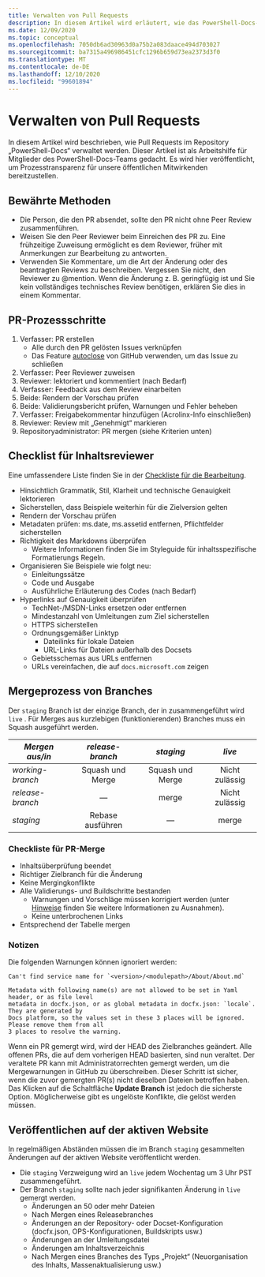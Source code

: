 ```yaml
---
title: Verwalten von Pull Requests
description: In diesem Artikel wird erläutert, wie das PowerShell-Docs-Team Pull Requests verwaltet.
ms.date: 12/09/2020
ms.topic: conceptual
ms.openlocfilehash: 7050db6ad30963d0a75b2a083daace494d703027
ms.sourcegitcommit: ba7315a496986451cfc1296b659d73ea2373d3f0
ms.translationtype: MT
ms.contentlocale: de-DE
ms.lasthandoff: 12/10/2020
ms.locfileid: "99601894"
---
```

# <a name="managing-pull-requests"></a>Verwalten von Pull Requests

In diesem Artikel wird beschrieben, wie Pull Requests im Repository „PowerShell-Docs“ verwaltet werden. Dieser Artikel ist als Arbeitshilfe für Mitglieder des PowerShell-Docs-Teams gedacht. Es wird hier veröffentlicht, um Prozesstransparenz für unsere öffentlichen Mitwirkenden bereitzustellen.

## <a name="best-practices"></a>Bewährte Methoden

- Die Person, die den PR absendet, sollte den PR nicht ohne Peer Review zusammenführen.
- Weisen Sie den Peer Reviewer beim Einreichen des PR zu. Eine frühzeitige Zuweisung ermöglicht es dem Reviewer, früher mit Anmerkungen zur Bearbeitung zu antworten.
- Verwenden Sie Kommentare, um die Art der Änderung oder des beantragten Reviews zu beschreiben. Vergessen Sie nicht, den Reviewer zu @mention. Wenn die Änderung z. B. geringfügig ist und Sie kein vollständiges technisches Review benötigen, erklären Sie dies in einem Kommentar.

## <a name="pr-process-steps"></a>PR-Prozessschritte

1. Verfasser: PR erstellen
   - Alle durch den PR gelösten Issues verknüpfen
   - Das Feature [autoclose](https://help.github.com/en/articles/closing-issues-using-keywords) von GitHub verwenden, um das Issue zu schließen
1. Verfasser: Peer Reviewer zuweisen
1. Reviewer: lektoriert und kommentiert (nach Bedarf)
1. Verfasser: Feedback aus dem Review einarbeiten
1. Beide: Rendern der Vorschau prüfen
1. Beide: Validierungsbericht prüfen, Warnungen und Fehler beheben
1. Verfasser: Freigabekommentar hinzufügen (Acrolinx-Info einschließen)
1. Reviewer: Review mit „Genehmigt“ markieren
1. Repositoryadministrator: PR mergen (siehe Kriterien unten)

## <a name="content-reviewer-checklist"></a>Checklist für Inhaltsreviewer

Eine umfassendere Liste finden Sie in der [Checkliste für die Bearbeitung](editorial-checklist.md).

- Hinsichtlich Grammatik, Stil, Klarheit und technische Genauigkeit lektorieren
- Sicherstellen, dass Beispiele weiterhin für die Zielversion gelten
- Rendern der Vorschau prüfen
- Metadaten prüfen: ms.date, ms.assetid entfernen, Pflichtfelder sicherstellen
- Richtigkeit des Markdowns überprüfen
  - Weitere Informationen finden Sie im Styleguide für inhaltsspezifische Formatierungs Regeln.
- Organisieren Sie Beispiele wie folgt neu:
  - Einleitungssätze
  - Code und Ausgabe
  - Ausführliche Erläuterung des Codes (nach Bedarf)
- Hyperlinks auf Genauigkeit überprüfen
  - TechNet-/MSDN-Links ersetzen oder entfernen
  - Mindestanzahl von Umleitungen zum Ziel sicherstellen
  - HTTPS sicherstellen
  - Ordnungsgemäßer Linktyp
    - Dateilinks für lokale Dateien
    - URL-Links für Dateien außerhalb des Docsets
  - Gebietsschemas aus URLs entfernen
  - URLs vereinfachen, die auf `docs.microsoft.com` zeigen

## <a name="branch-merge-process"></a>Mergeprozess von Branches

Der `staging` Branch ist der einzige Branch, der in zusammengeführt wird `live` . Für Merges aus kurzlebigen (funktionierenden) Branches muss ein Squash ausgeführt werden.

| *Mergen aus/in*  | *release-branch* | *staging*        | *live*      |
| ---------------- |:----------------:|:----------------:|:-----------:|
| *working-branch* | Squash und Merge | Squash und Merge | Nicht zulässig |
| *release-branch* | &mdash;          | merge            | Nicht zulässig |
| *staging*        | Rebase ausführen           | &mdash;          | merge       |

### <a name="pr-merger-checklist"></a>Checkliste für PR-Merge

- Inhaltsüberprüfung beendet
- Richtiger Zielbranch für die Änderung
- Keine Mergingkonflikte
- Alle Validierungs- und Buildschritte bestanden
  - Warnungen und Vorschläge müssen korrigiert werden (unter [Hinweise](#notes) finden Sie weitere Informationen zu Ausnahmen).
  - Keine unterbrochenen Links
- Entsprechend der Tabelle mergen

### <a name="notes"></a>Notizen

Die folgenden Warnungen können ignoriert werden:

```
Can't find service name for `<version>/<modulepath>/About/About.md`
```

```
Metadata with following name(s) are not allowed to be set in Yaml header, or as file level
metadata in docfx.json, or as global metadata in docfx.json: `locale`. They are generated by
Docs platform, so the values set in these 3 places will be ignored. Please remove them from all
3 places to resolve the warning.
```

Wenn ein PR gemergt wird, wird der HEAD des Zielbranches geändert. Alle offenen PRs, die auf dem vorherigen HEAD basierten, sind nun veraltet. Der veraltete PR kann mit Administratorrechten gemergt werden, um die Mergewarnungen in GitHub zu überschreiben. Dieser Schritt ist sicher, wenn die zuvor gemergten PR(s) nicht dieselben Dateien betroffen haben. Das Klicken auf die Schaltfläche **Update Branch** ist jedoch die sicherste Option. Möglicherweise gibt es ungelöste Konflikte, die gelöst werden müssen.

## <a name="publishing-to-live"></a>Veröffentlichen auf der aktiven Website

In regelmäßigen Abständen müssen die im Branch `staging` gesammelten Änderungen auf der aktiven Website veröffentlicht werden.

- Die `staging` Verzweigung wird an `live` jedem Wochentag um 3 Uhr PST zusammengeführt.
- Der Branch `staging` sollte nach jeder signifikanten Änderung in `live` gemergt werden.
  - Änderungen an 50 oder mehr Dateien
  - Nach Mergen eines Releasebranches
  - Änderungen an der Repository- oder Docset-Konfiguration (docfx.json, OPS-Konfigurationen, Buildskripts usw.)
  - Änderungen an der Umleitungsdatei
  - Änderungen am Inhaltsverzeichnis
  - Nach Mergen eines Branches des Typs „Projekt“ (Neuorganisation des Inhalts, Massenaktualisierung usw.)
